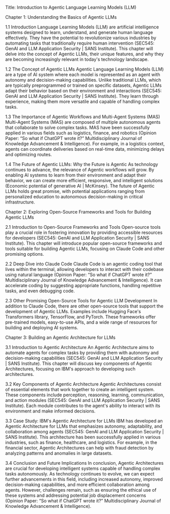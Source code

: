  Title: Introduction to Agentic Language Learning Models (LLM)

Chapter 1: Understanding the Basics of Agentic LLMs

1.1 Introduction
Language Learning Models (LLM) are artificial intelligence systems designed to learn, understand, and generate human language effectively. They have the potential to revolutionize various industries by automating tasks that traditionally require human intervention (SEC545: GenAI and LLM Application Security | SANS Institute). This chapter will delve into the concept of Agentic LLMs, their unique features, and why they are becoming increasingly relevant in today's technology landscape.

1.2 The Concept of Agentic LLMs
Agentic Language Learning Models (LLM) are a type of AI system where each model is represented as an agent with autonomy and decision-making capabilities. Unlike traditional LLMs, which are typically preprogrammed or trained on specific datasets, Agentic LLMs adapt their behavior based on their environment and interactions (SEC545: GenAI and LLM Application Security | SANS Institute). They learn through experience, making them more versatile and capable of handling complex tasks.

1.3 The Importance of Agentic Workflows and Multi-Agent Systems (MAS)
Multi-Agent Systems (MAS) are composed of multiple autonomous agents that collaborate to solve complex tasks. MAS have been successfully applied in various fields such as logistics, finance, and robotics (Opinion Paper: “So what if ChatGPT wrote it?” Multidisciplinary Journal of Knowledge Advancement & Intelligence). For example, in a logistics context, agents can coordinate deliveries based on real-time data, minimizing delays and optimizing routes.

1.4 The Future of Agentic LLMs: Why the Future is Agentic
As technology continues to advance, the relevance of Agentic workflows will grow. By enabling AI systems to learn from their environment and adapt their behavior, we can create more efficient, responsive, and intelligent solutions (Economic potential of generative AI | McKinsey). The future of Agentic LLMs holds great promise, with potential applications ranging from personalized education to autonomous decision-making in critical infrastructure.

Chapter 2: Exploring Open-Source Frameworks and Tools for Building Agentic LLMs

2.1 Introduction to Open-Source Frameworks and Tools
Open-source tools play a crucial role in fostering innovation by providing accessible resources for developers (SEC545: GenAI and LLM Application Security | SANS Institute). This chapter will introduce popular open-source frameworks and tools suitable for building Agentic LLMs, focusing on Claude Code and other promising options.

2.2 Deep Dive into Claude Code
Claude Code is an agentic coding tool that lives within the terminal, allowing developers to interact with their codebase using natural language (Opinion Paper: “So what if ChatGPT wrote it?” Multidisciplinary Journal of Knowledge Advancement & Intelligence). It can accelerate coding by suggesting appropriate functions, handling repetitive tasks, and even debugging code.

2.3 Other Promising Open-Source Tools for Agentic LLM Development
In addition to Claude Code, there are other open-source tools that support the development of Agentic LLMs. Examples include Hugging Face's Transformers library, TensorFlow, and PyTorch. These frameworks offer pre-trained models, easy-to-use APIs, and a wide range of resources for building and deploying AI systems.

Chapter 3: Building an Agentic Architecture for LLMs

3.1 Introduction to Agentic Architecture
An Agentic Architecture aims to automate agents for complex tasks by providing them with autonomy and decision-making capabilities (SEC545: GenAI and LLM Application Security | SANS Institute). This chapter will discuss key components of Agentic Architectures, focusing on IBM's approach to developing such architectures.

3.2 Key Components of Agentic Architecture
Agentic Architectures consist of essential elements that work together to create an intelligent system. These components include perception, reasoning, learning, communication, and action modules (SEC545: GenAI and LLM Application Security | SANS Institute). Each module contributes to the agent's ability to interact with its environment and make informed decisions.

3.3 Case Study: IBM's Agentic Architecture for LLMs
IBM has developed an Agentic Architecture for LLMs that emphasizes autonomy, adaptability, and collaboration among agents (SEC545: GenAI and LLM Application Security | SANS Institute). This architecture has been successfully applied in various industries, such as finance, healthcare, and logistics. For example, in the financial sector, Agentic Architectures can help with fraud detection by analyzing patterns and anomalies in large datasets.

3.4 Conclusion and Future Implications
In conclusion, Agentic Architectures are crucial for developing intelligent systems capable of handling complex tasks autonomously. As technology continues to evolve, we can expect further advancements in this field, including increased autonomy, improved decision-making capabilities, and more efficient collaboration among agents. However, challenges remain, such as ensuring the ethical use of these systems and addressing potential job displacement concerns (Opinion Paper: “So what if ChatGPT wrote it?” Multidisciplinary Journal of Knowledge Advancement & Intelligence).